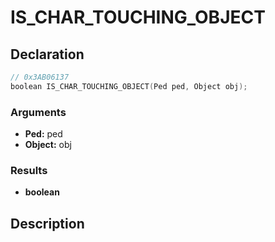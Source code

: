 # IS_CHAR_TOUCHING_OBJECT

## Declaration
```cpp
// 0x3AB06137
boolean IS_CHAR_TOUCHING_OBJECT(Ped ped, Object obj);
```

### Arguments
- **Ped:** ped
- **Object:** obj

### Results
- **boolean**

## Description
